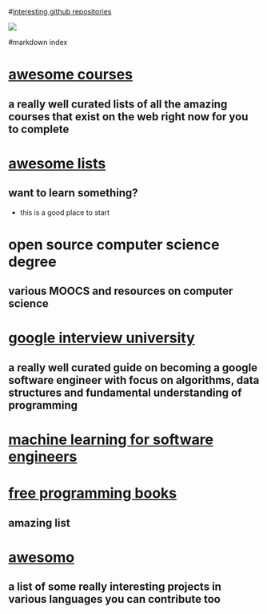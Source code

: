 #[interesting github repositories](https://my.mindnode.com/sqcjpU1hCsD9RCrNRjHk9E6L26f4spbiDszhyVqG)

![](http://i.imgur.com/KVmSztX.png)

#markdown index
# [awesome courses](https://github.com/prakhar1989/awesome-courses)


## a really well curated lists of all the amazing courses that exist on the web right now for you to complete


# [awesome lists](https://github.com/sindresorhus/awesome)


## want to learn something?

- this is a good place to start


# open source computer science degree


## various MOOCS and resources on computer science


# [google interview university](https://github.com/jwasham/google-interview-university)


## a really well curated guide on becoming a google software engineer with focus on algorithms, data structures and fundamental understanding of programming


# [machine learning for software engineers](https://github.com/ZuzooVn/machine-learning-for-software-engineers)


# [free programming books](https://github.com/vhf/free-programming-books/blob/master/free-programming-books.md)


## amazing list


# [awesomo](https://github.com/lk-geimfari/awesomo)


## a list of some really interesting projects in various languages you can contribute too

